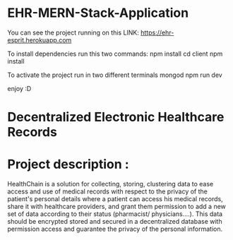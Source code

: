 # EHR-MERN-Stack-Application
You can see the project running on this LINK: https://ehr-esprit.herokuapp.com

To install dependencies run this two commands: 
npm install cd client npm install

To activate the project run in two different terminals mongod npm run dev 

enjoy :D

# Decentralized Electronic Healthcare Records

# Project description :

HealthChain is a solution for collecting, storing, clustering data to ease access and use of medical records with respect to the privacy of the patient's personal details where a patient can access his medical records, share it with healthcare providers, and grant them permission to add a new set of data according to their status (pharmacist/ physicians....).
This data should be encrypted stored and secured in a decentralized database with permission access and guarantee the privacy of the personal information.
